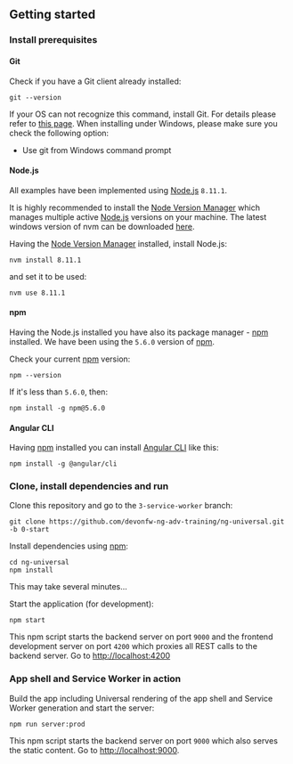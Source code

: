 ## Getting started

### Install prerequisites

#### Git
Check if you have a Git client already installed:

```
git --version
```

If your OS can not recognize this command, install Git. For details please refer to [this page](http://git-scm.com).
When installing under Windows, please make sure you check the following option:

* Use git from Windows command prompt

#### Node.js

All examples have been implemented using [Node.js](https://nodejs.org/) `8.11.1`. 

It is highly recommended to install the [Node Version Manager](https://github.com/creationix/nvm) which manages multiple active
[Node.js](https://nodejs.org/) versions on your machine. The latest windows version of nvm can be downloaded [here](https://github.com/coreybutler/nvm-windows/releases/download/1.1.6/nvm-setup.zip).

Having the [Node Version Manager](https://github.com/creationix/nvm) installed, install Node.js:

```
nvm install 8.11.1
```

and set it to be used:

```
nvm use 8.11.1
```

#### npm

Having the Node.js installed you have also its package manager - [npm](https://www.npmjs.com/) installed. We have been using the `5.6.0` version of [npm](https://www.npmjs.com/).

Check your current [npm](https://www.npmjs.com/) version: 

```
npm --version
```

If it's less than `5.6.0`, then:

```
npm install -g npm@5.6.0
```

#### Angular CLI

Having [npm](https://www.npmjs.com/) installed you can install [Angular CLI](https://github.com/angular/angular-cli) like this:

```
npm install -g @angular/cli
```

### Clone, install dependencies and run

Clone this repository and go to the `3-service-worker` branch:
```
git clone https://github.com/devonfw-ng-adv-training/ng-universal.git -b 0-start
```

Install dependencies using [npm](https://www.npmjs.com/):
```
cd ng-universal
npm install
```
This may take several minutes...

Start the application (for development):
```
npm start
```

This npm script starts the backend server on port `9000` and the frontend development server on port `4200`
which proxies all REST calls to the backend server. Go to [http://localhost:4200](http://localhost:4200)  

### App shell and Service Worker in action 

Build the app including Universal rendering of the app shell and Service Worker generation and start the server:
```
npm run server:prod
```

This npm script starts the backend server on port `9000` which also serves the static content. Go to [http://localhost:9000](http://localhost:9000).
